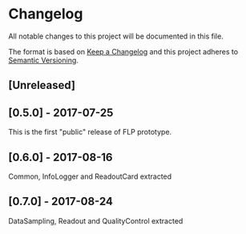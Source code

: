 # Changelog
All notable changes to this project will be documented in this file.

The format is based on [Keep a Changelog](http://keepachangelog.com/en/1.0.0/)
and this project adheres to [Semantic Versioning](http://semver.org/spec/v2.0.0.html).

## [Unreleased]

## [0.5.0] - 2017-07-25

This is the first "public" release of FLP prototype.

## [0.6.0] - 2017-08-16

Common, InfoLogger and ReadoutCard extracted

## [0.7.0] - 2017-08-24

DataSampling, Readout and QualityControl extracted
